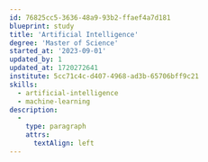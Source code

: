 ```yaml
---
id: 76825cc5-3636-48a9-93b2-ffaef4a7d181
blueprint: study
title: 'Artificial Intelligence'
degree: 'Master of Science'
started_at: '2023-09-01'
updated_by: 1
updated_at: 1720272641
institute: 5cc71c4c-d407-4968-ad3b-65706bff9c21
skills:
  - artificial-intelligence
  - machine-learning
description:
  -
    type: paragraph
    attrs:
      textAlign: left
---
```

